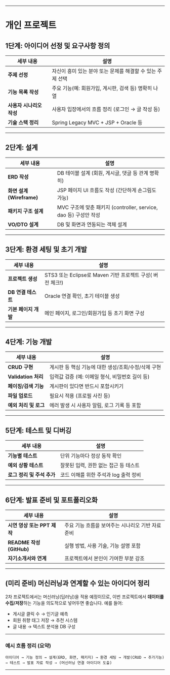 
---
# 개인 프로젝트 
## **1단계: 아이디어 선정 및 요구사항 정의**

| 세부 내용 | 설명 |
|-----------|------|
| **주제 선정** | 자신이 흥미 있는 분야 또는 문제를 해결할 수 있는 주제 선택 |
| **기능 목록 작성** | 주요 기능(예: 회원가입, 게시판, 검색 등) 명확히 나열 |
| **사용자 시나리오 작성** | 사용자 입장에서의 흐름 정리 (로그인 → 글 작성 등) |
| **기술 스택 정리** | Spring Legacy MVC + JSP + Oracle 등 |

---

## **2단계: 설계**

| 세부 내용 | 설명 |
|-----------|------|
| **ERD 작성** | DB 테이블 설계 (회원, 게시글, 댓글 등 관계 명확히) |
| **화면 설계 (Wireframe)** | JSP 페이지 UI 흐름도 작성 (간단하게 손그림도 가능) |
| **패키지 구조 설계** | MVC 구조에 맞춘 패키지 (controller, service, dao 등) 구성안 작성 |
| **VO/DTO 설계** | DB 및 화면과 연동되는 객체 설계 |

---

## **3단계: 환경 세팅 및 초기 개발**

| 세부 내용 | 설명 |
|-----------|------|
| **프로젝트 생성**  | STS3 또는 Eclipse로 Maven 기반 프로젝트 구성( 버전 체크!) |
| **DB 연결 테스트** | Oracle 연결 확인, 초기 테이블 생성 |
| **기본 페이지 개발** | 메인 페이지, 로그인/회원가입 등 초기 화면 구성 |

---

## **4단계: 기능 개발**

| 세부 내용 | 설명 |
|-----------|------|
| **CRUD 구현** | 게시판 등 핵심 기능에 대한 생성/조회/수정/삭제 구현 |
| **Validation 처리** | 입력값 검증 (예: 이메일 형식, 비밀번호 길이 등) |
| **페이징/검색 기능** | 게시판이 있다면 반드시 포함시키기 |
| **파일 업로드** | 필요시 적용 (프로필 사진 등) |
| **예외 처리 및 로그** | 에러 발생 시 사용자 알림, 로그 기록 등 포함 |

---

## **5단계: 테스트 및 디버깅**

| 세부 내용 | 설명 |
|-----------|------|
| **기능별 테스트** | 단위 기능마다 정상 동작 확인 |
| **예외 상황 테스트** | 잘못된 입력, 권한 없는 접근 등 테스트 |
| **로그 정리 및 주석 추가** | 코드 이해를 위한 주석과 log 출력 정비 |

---

## **6단계: 발표 준비 및 포트폴리오화**

| 세부 내용 | 설명 |
|-----------|------|
| **시연 영상 또는 PPT 제작** | 주요 기능 흐름을 보여주는 시나리오 기반 자료 준비 |
| **README 작성 (GitHub)** | 실행 방법, 사용 기술, 기능 설명 포함 |
| **자기소개서와 연계** | 프로젝트에서 본인이 기여한 부분 강조 |

---

## **(미리 준비) 머신러닝과 연계할 수 있는 아이디어 정리**

2차 프로젝트에서는 머신러닝(딥러닝)을 적용 예정이므로, 이번 프로젝트에서 **데이터를 수집/저장**하는 기능을 의도적으로 넣어두면 좋습니다. 예를 들어:

- 게시글 클릭 수 → 인기글 예측
- 회원 취향 태그 저장 → 추천 시스템
- 글 내용 → 텍스트 분석용 DB 구성

---

### 예시 흐름 정리 (요약)
```
아이디어 → 기능 정의 → 설계(ERD, 화면, 패키지) → 환경 세팅 → 개발(CRUD → 추가기능) 
→ 테스트 → 발표 자료 작성 → (머신러닝 연결 아이디어 도출)
```

---

